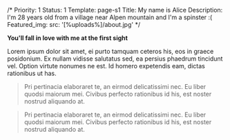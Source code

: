 /*
Priority: 1
Status: 1
Template: page-s1
Title: My name is Alice
Description: I'm 28 years old from a village near Alpen mountain and I'm a spinster :(
Featured_img:
  src: '[%uploads%]/about.jpg'
*/
<p><strong>You'll fall in love with me at the first sight</strong></p>
<p>Lorem ipsum dolor sit amet, ei purto tamquam ceteros his, eos in graece posidonium.
Ex nullam vidisse salutatus sed, ea persius phaedrum tincidunt vel. Option virtute nonumes ne est.
Id homero expetendis eam, dictas rationibus ut has.
</p>
<blockquote>Pri pertinacia elaboraret te, an eirmod delicatissimi nec. Eu liber quodsi maiorum mei.
Civibus perfecto rationibus id his, est noster nostrud aliquando at.
</blockquote>
<blockquote>Pri pertinacia elaboraret te, an eirmod delicatissimi nec. Eu liber quodsi maiorum mei.
Civibus perfecto rationibus id his, est noster nostrud aliquando at.
</blockquote>
